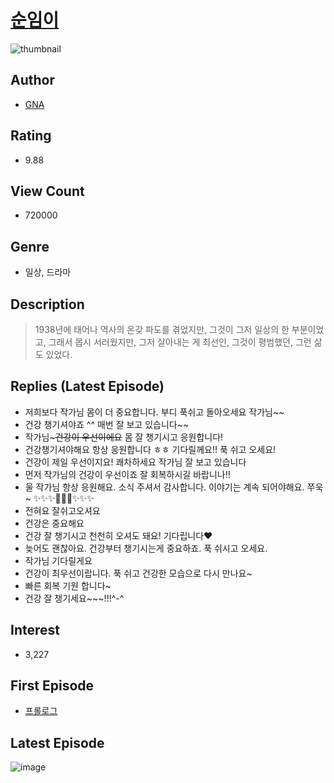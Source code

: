 # [순임이](https://comic.naver.com/bestChallenge/list?titleId=783177)
![thumbnail](https://image-comic.pstatic.net/user_contents_data/challenge_comic/2021/11/08/349696/thumbnail_202x164f41ecb1c_185f_4003_89a8_12ea98592967_00004142.JPEG)

## Author
- [GNA](https://comic.naver.com/artistTitle?id=349696)

## Rating
- 9.88

## View Count
- 720000

## Genre
- 일상, 드라마

## Description
> 1938년에 태어나 역사의 온갖 파도를 겪었지만, 그것이 그저 일상의 한 부분이었고, 그래서 몹시 서러웠지만, 그저 살아내는 게 최선인, 그것이 평범했던, 그런 삶도 있었다.

## Replies (Latest Episode)
- 저희보다 작가님 몸이 더 중요합니다. 부디 푹쉬고 돌아오세요 작가님~~
- 건강 챙기셔야죠 ^^ 매번 잘 보고 있습니다~~
- 작가님~~~건강이 우선이에요~~ 몸 잘 챙기시고 응원합니다!
- 건강챙기셔야해요 항상 응원합니다 ㅎㅎ 기다릴께요!! 푹 쉬고 오세요!
- 건강이 제일 우선이지요! 쾌차하세요 작가님 잘 보고 있습니다
- 먼저 작가님의 건강이 우선이죠 잘 회복하시길 바랍니나!!
- 울 작가님 항상 응원해요. 소식 주셔서 감사합니다. 이야기는 계속 되어야해요. 쭈욱~ ✨️✨️✨️🌻🌻🌻✨️✨️✨️
- 전혀요 잘쉬고오셔요
- 건강은 중요해요
- 건강 잘 챙기시고 천천히 오셔도 돼요! 기다립니다♥︎
- 늦어도 괜찮아요. 건강부터 챙기시는게 중요하죠. 푹 쉬시고 오세요.
- 작가님 기다릴게요
- 건강이 최우선이랍니다. 푹 쉬고 건강한 모습으로 다시 만나요~
- 빠른 회복 기원 합니다~
- 건강 잘 챙기세요~~~!!!^-^

## Interest
- 3,227

## First Episode
- [프롤로그](https://comic.naver.com/bestChallenge/detail?titleId=783177&no=1)

## Latest Episode
![image](https://image-comic.pstatic.net/user_contents_data/challenge_comic/2023/02/22/349696/upload_3906933572437621048.jpeg)
